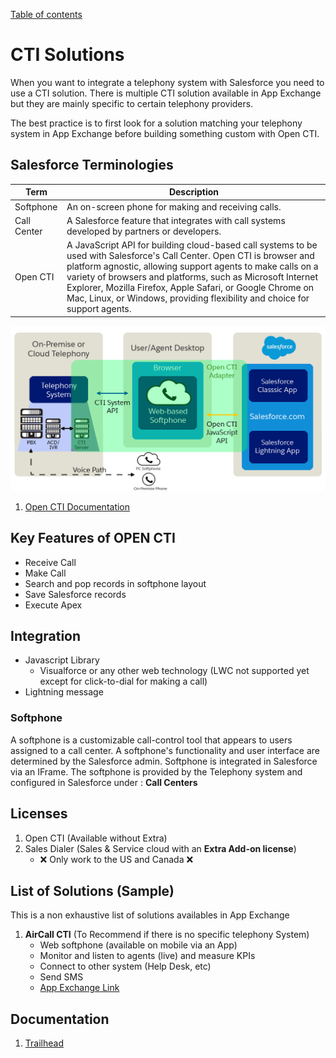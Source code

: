 [Table of contents](../Documentation.md)
# CTI Solutions
When you want to integrate a telephony system with Salesforce you need to use a CTI solution.
There is multiple CTI solution available in App Exchange but they are mainly specific to certain telephony providers.

The best practice is to first look for a solution matching your telephony system in App Exchange before building something custom with Open CTI.

## Salesforce Terminologies
| Term | Description|
|--|--|
| Softphone| An on-screen phone for making and receiving calls.|
| Call Center| A Salesforce feature that integrates with call systems developed by partners or developers.|
| Open CTI| A JavaScript API for building cloud-based call systems to be used with Salesforce's Call Center. Open CTI is browser and platform agnostic, allowing support agents to make calls on a variety of browsers and platforms, such as Microsoft Internet Explorer, Mozilla Firefox, Apple Safari, or Google Chrome on Mac, Linux, or Windows, providing flexibility and choice for support agents.|



![Open CTI](../../Images/CTI-1.png)


1. [Open CTI Documentation](https://developer.salesforce.com/docs/atlas.en-us.api_cti.meta/api_cti/sforce_api_cti_intro.htm)

## Key Features of OPEN CTI
- Receive Call
- Make Call
- Search and pop records in softphone layout
- Save Salesforce records
- Execute Apex

## Integration
 - Javascript Library 
    - Visualforce or any other web technology (LWC not supported yet except for click-to-dial for making a call)
 - Lightning message
 
### Softphone
A softphone is a customizable call-control tool that appears to users assigned to a call center. A softphone's functionality and user interface are determined by the Salesforce admin.
Softphone is integrated in Salesforce via an IFrame. The softphone is provided by the Telephony system and configured in Salesforce under : **Call Centers**



## Licenses
1. Open CTI (Available without Extra)
2. Sales Dialer (Sales & Service cloud with an **Extra Add-on license**)
    - ❌ Only work to the US and Canada ❌

## List of Solutions (Sample)
This is a non exhaustive list of solutions availables in App Exchange

1. **AirCall CTI** (To Recommend if there is no specific telephony System)
    - Web softphone (available on mobile via an App)
    - Monitor and listen to agents (live) and  measure KPIs
    - Connect to other system (Help Desk, etc)
    - Send SMS
    - [App Exchange Link](https://appexchange.salesforce.com/appxListingDetail?listingId=a0N3A00000EFnzwUAD)


## Documentation

1. [Trailhead](https://trailhead.salesforce.com/content/learn/modules/service_call)